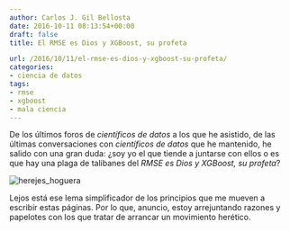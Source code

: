 ```yaml
---
author: Carlos J. Gil Bellosta
date: 2016-10-11 08:13:54+00:00
draft: false
title: El RMSE es Dios y XGBoost, su profeta

url: /2016/10/11/el-rmse-es-dios-y-xgboost-su-profeta/
categories:
- ciencia de datos
tags:
- rmse
- xgboost
- mala ciencia
---
```


De los últimos foros de _científicos de datos_ a los que he asistido, de las últimas conversaciones con _científicos de datos_ que he mantenido, he salido con una gran duda: ¿soy yo el que tiende a juntarse con ellos o es que hay una plaga de talibanes del _RMSE es Dios y XGBoost, su profeta_?

![herejes_hoguera](/wp-uploads/2016/10/herejes_hoguera.jpg)

Lejos está ese lema simplificador de los principios que me mueven a escribir estas páginas. Por lo que, anuncio, estoy arrejuntando razones y papelotes con los que tratar de arrancar un movimiento herético.
